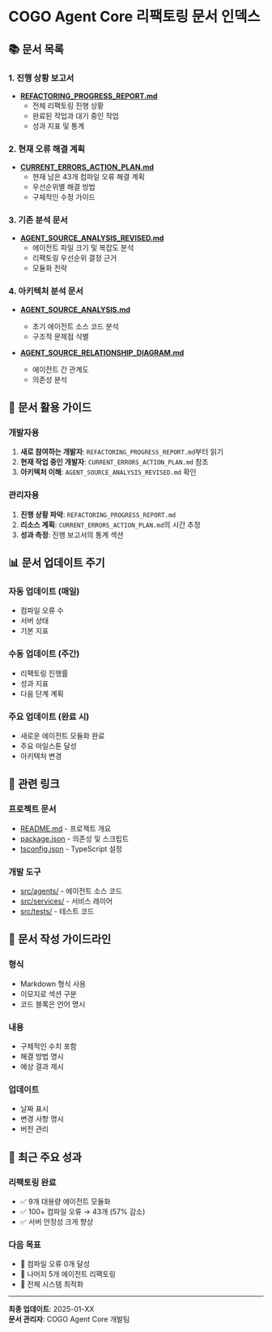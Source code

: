 # COGO Agent Core 리팩토링 문서 인덱스

## 📚 문서 목록

### 1. 진행 상황 보고서
- **[REFACTORING_PROGRESS_REPORT.md](./REFACTORING_PROGRESS_REPORT.md)**
  - 전체 리팩토링 진행 상황
  - 완료된 작업과 대기 중인 작업
  - 성과 지표 및 통계

### 2. 현재 오류 해결 계획
- **[CURRENT_ERRORS_ACTION_PLAN.md](./CURRENT_ERRORS_ACTION_PLAN.md)**
  - 현재 남은 43개 컴파일 오류 해결 계획
  - 우선순위별 해결 방법
  - 구체적인 수정 가이드

### 3. 기존 분석 문서
- **[AGENT_SOURCE_ANALYSIS_REVISED.md](./AGENT_SOURCE_ANALYSIS_REVISED.md)**
  - 에이전트 파일 크기 및 복잡도 분석
  - 리팩토링 우선순위 결정 근거
  - 모듈화 전략

### 4. 아키텍처 분석 문서
- **[AGENT_SOURCE_ANALYSIS.md](./AGENT_SOURCE_ANALYSIS.md)**
  - 초기 에이전트 소스 코드 분석
  - 구조적 문제점 식별

- **[AGENT_SOURCE_RELATIONSHIP_DIAGRAM.md](./AGENT_SOURCE_RELATIONSHIP_DIAGRAM.md)**
  - 에이전트 간 관계도
  - 의존성 분석

## 🎯 문서 활용 가이드

### 개발자용
1. **새로 참여하는 개발자**: `REFACTORING_PROGRESS_REPORT.md`부터 읽기
2. **현재 작업 중인 개발자**: `CURRENT_ERRORS_ACTION_PLAN.md` 참조
3. **아키텍처 이해**: `AGENT_SOURCE_ANALYSIS_REVISED.md` 확인

### 관리자용
1. **진행 상황 파악**: `REFACTORING_PROGRESS_REPORT.md`
2. **리소스 계획**: `CURRENT_ERRORS_ACTION_PLAN.md`의 시간 추정
3. **성과 측정**: 진행 보고서의 통계 섹션

## 📊 문서 업데이트 주기

### 자동 업데이트 (매일)
- 컴파일 오류 수
- 서버 상태
- 기본 지표

### 수동 업데이트 (주간)
- 리팩토링 진행률
- 성과 지표
- 다음 단계 계획

### 주요 업데이트 (완료 시)
- 새로운 에이전트 모듈화 완료
- 주요 마일스톤 달성
- 아키텍처 변경

## 🔗 관련 링크

### 프로젝트 문서
- [README.md](../README.md) - 프로젝트 개요
- [package.json](../package.json) - 의존성 및 스크립트
- [tsconfig.json](../tsconfig.json) - TypeScript 설정

### 개발 도구
- [src/agents/](../src/agents/) - 에이전트 소스 코드
- [src/services/](../src/services/) - 서비스 레이어
- [src/tests/](../src/tests/) - 테스트 코드

## 📝 문서 작성 가이드라인

### 형식
- Markdown 형식 사용
- 이모지로 섹션 구분
- 코드 블록은 언어 명시

### 내용
- 구체적인 수치 포함
- 해결 방법 명시
- 예상 결과 제시

### 업데이트
- 날짜 표시
- 변경 사항 명시
- 버전 관리

## 🎉 최근 주요 성과

### 리팩토링 완료
- ✅ 9개 대용량 에이전트 모듈화
- ✅ 100+ 컴파일 오류 → 43개 (57% 감소)
- ✅ 서버 안정성 크게 향상

### 다음 목표
- 🎯 컴파일 오류 0개 달성
- 🎯 나머지 5개 에이전트 리팩토링
- 🎯 전체 시스템 최적화

---
**최종 업데이트**: 2025-01-XX  
**문서 관리자**: COGO Agent Core 개발팀 